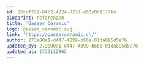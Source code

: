 ```yaml
---
id: 92cef272-84c2-4224-8237-a50c0d1177be
blueprint: referenzen
title: 'Gasser Ceramic'
logo: gasser_ceramic.svg
link: 'https://gasserceramic.ch/'
author: 273e00a1-d447-4899-b66e-01da895d5a76
updated_by: 273e00a1-d447-4899-b66e-01da895d5a76
updated_at: 1732112862
---
```

